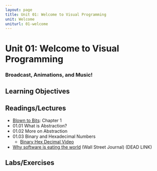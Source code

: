 ```yaml
---
layout: page
title: Unit 01: Welcome to Visual Programming
unit: Welcome
uniturl: 01-welcome
---
```



Unit 01: Welcome to Visual Programming
======================================
### Broadcast, Animations, and Music! 


Learning Objectives
-------------------



Readings/Lectures
-----------------
 * [Blown to Bits](): Chapter 1
 * 01.01 What is Abstraction?
 * 01.02 More on Abstraction
 * 01.03 Binary and Hexadecimal Numbers
   * [Binary Hex Decimal Video](http://www.screencast.com/t/c2tp610y1tx6)
 * [Why software is eating the world](http://online.wsj.com/article/SB10001424053111903480904576512250915629460.html) (Wall Street Journal) (DEAD LINK)


Labs/Exercises
--------------



